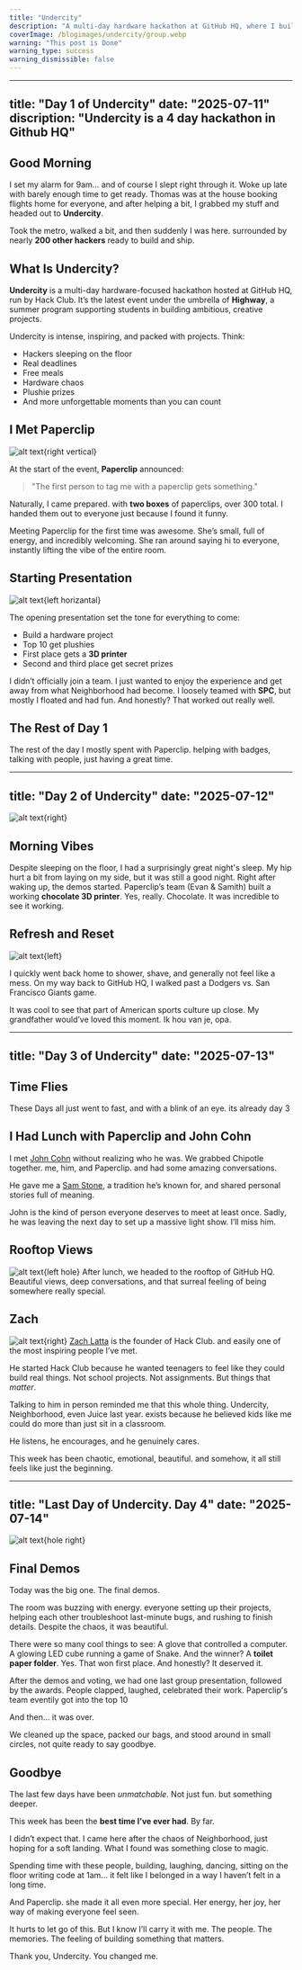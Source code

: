 ```yaml
---
title: "Undercity"
description: "A multi-day hardware hackathon at GitHub HQ, where I built cool stuff and made unforgettable memories."
coverImage: /blogimages/undercity/group.webp
warning: "This post is Done"
warning_type: success
warning_dismissible: false
---
```

---
title: "Day 1 of Undercity"
date: "2025-07-11"
discription: "Undercity is a 4 day hackathon in Github HQ"
---

## Good Morning

I set my alarm for 9am… and of course I slept right through it. Woke up late with barely enough time to get ready. Thomas was at the house booking flights home for everyone, and after helping a bit, I grabbed my stuff and headed out to **Undercity**.

Took the metro, walked a bit, and then suddenly I was here. surrounded by nearly **200 other hackers** ready to build and ship.

## What Is Undercity?

**Undercity** is a multi-day hardware-focused hackathon hosted at GitHub HQ, run by Hack Club. It’s the latest event under the umbrella of **Highway**, a summer program supporting students in building ambitious, creative projects.

Undercity is intense, inspiring, and packed with projects. Think:

*   Hackers sleeping on the floor
*   Real deadlines
*   Free meals
*   Hardware chaos
*   Plushie prizes
*   And more unforgettable moments than you can count

## I Met Paperclip

![alt text](/blogimages/undercity/paperclipissmall.webp){right vertical}

At the start of the event, **Paperclip** announced:

> "The first person to tag me with a paperclip gets something."

Naturally, I came prepared. with **two boxes** of paperclips, over 300 total. I handed them out to everyone just because I found it funny.

Meeting Paperclip for the first time was awesome. She’s small, full of energy, and incredibly welcoming. She ran around saying hi to everyone, instantly lifting the vibe of the entire room.

## Starting Presentation

![alt text](/blogimages/undercity/paperclippy.webp){left horizantal}

The opening presentation set the tone for everything to come:

*   Build a hardware project
*   Top 10 get plushies
*   First place gets a **3D printer**
*   Second and third place get secret prizes

I didn’t officially join a team. I just wanted to enjoy the experience and get away from what Neighborhood had become. I loosely teamed with **SPC**, but mostly I floated and had fun. And honestly? That worked out really well.

## The Rest of Day 1

The rest of the day I mostly spent with Paperclip. helping with badges, talking with people, just having a great time.

---
title: "Day 2 of Undercity"
date: "2025-07-12"
---
![alt text](/blogimages/undercity/morningdemo.webp){right}

## Morning Vibes

Despite sleeping on the floor, I had a surprisingly great night's sleep. My hip hurt a bit from laying on my side, but it was still a good night.
Right after waking up, the demos started. Paperclip’s team (Evan & Samith) built a working **chocolate 3D printer**. Yes, really. Chocolate. It was incredible to see it working.

## Refresh and Reset

![alt text](/blogimages/undercity/dogersvssanfransico.webp){left}

I quickly went back home to shower, shave, and generally not feel like a mess. On my way back to GitHub HQ, I walked past a Dodgers vs. San Francisco Giants game.

It was cool to see that part of American sports culture up close. My grandfather would’ve loved this moment.
Ik hou van je, opa.

---
title: "Day 3 of Undercity"
date: "2025-07-13"
---

## Time Flies
These Days all just went to fast, and with a blink of an eye. its already day 3

## I Had Lunch with Paperclip and John Cohn

I met [John Cohn](https://en.wikipedia.org/wiki/John_Cohn) without realizing who he was. We grabbed Chipotle together. me, him, and Paperclip. and had some amazing conversations.

He gave me a [Sam Stone](http://samstones.org/WordPress1/?page_id=37), a tradition he’s known for, and shared personal stories full of meaning.

John is the kind of person everyone deserves to meet at least once. Sadly, he was leaving the next day to set up a massive light show. I’ll miss him.

## Rooftop Views

![alt text](/blogimages/undercity/githubroof.webp){left hole}
After lunch, we headed to the rooftop of GitHub HQ. Beautiful views, deep conversations, and that surreal feeling of being somewhere really special.

## Zach

![alt text](/blogimages/undercity/zackpig.webp){right}
[Zach Latta](https://zachlatta.com/) is the founder of Hack Club. and easily one of the most inspiring people I’ve met.

He started Hack Club because he wanted teenagers to feel like they could build real things. Not school projects. Not assignments. But things that *matter*.

Talking to him in person reminded me that this whole thing. Undercity, Neighborhood, even Juice last year. exists because he believed kids like me could do more than just sit in a classroom.

He listens, he encourages, and he genuinely cares.

This week has been chaotic, emotional, beautiful. and somehow, it all still feels like just the beginning.

---
title: "Last Day of Undercity. Day 4"
date: "2025-07-14"
---
![alt text](/blogimages/undercity/group.webp){hole right}

## Final Demos

Today was the big one. The final demos.

The room was buzzing with energy. everyone setting up their projects, helping each other troubleshoot last-minute bugs, and rushing to finish details. Despite the chaos, it was beautiful.

There were so many cool things to see:
A glove that controlled a computer.
A glowing LED cube running a game of Snake.
And the winner? A **toilet paper folder**. Yes. That won first place. And honestly? It deserved it.

After the demos and voting, we had one last group presentation, followed by the awards. People clapped, laughed, celebrated their work.
Paperclip's team eventily got into the top 10

And then… it was over.

We cleaned up the space, packed our bags, and stood around in small circles, not quite ready to say goodbye.

## Goodbye

The last few days have been *unmatchable*.
Not just fun. but something deeper.

This week has been the **best time I’ve ever had**. By far.

I didn’t expect that. I came here after the chaos of Neighborhood, just hoping for a soft landing. What I found was something close to magic.

Spending time with these people, building, laughing, dancing, sitting on the floor writing code at 1am... it felt like I belonged in a way I haven’t felt in a long time.

And Paperclip. she made it all even more special. Her energy, her joy, her way of making everyone feel seen.

It hurts to let go of this.
But I know I’ll carry it with me.
The people. The memories. The feeling of building something that matters.

Thank you, Undercity.
You changed me.